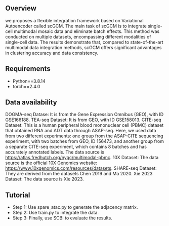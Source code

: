 ## Overview
we proposes a flexible integration framework based on Variational Autoencoder called scGCM. The main task of scGCM is to integrate single-cell multimodal mosaic data and eliminate batch effects. This method was conducted on multiple datasets, encompassing different modalities of single-cell data. The results demonstrate that, compared to state-of-the-art multimodal data integration methods, scGCM offers significant advantages in clustering accuracy and data consistency.

## Requirements
* Python==3.8.14
* torch==2.4.0

## Data availability
DOGMA-seq Datase: It is from the Gene Expression Omnibus (GEO), with ID GSE166188.
TEA-seq Dataset: It is from GEO, with ID GSE158013.
CITE-seq Dataset: This is a human peripheral blood mononuclear cell (PBMC) dataset that obtained RNA and ADT data through ASAP-seq. Here, we used data from two different experiments: one group from the ASAP-CITE sequencing experiment, with two batches from GEO, ID 156473, and another group from a separate CITE-seq experiment, which contains 8 batches and has accurately annotated labels. The data source is https://atlas.fredhutch.org/nygc/multimodal-pbmc.
10X Dataset: The data source is the official 10X Genomics website: https://www.10xgenomics.com/resources/datasets.
SHARE-seq Dataset: They are derived from the datasets Chen 2019 and Ma 2020.
Xie 2023 Dataset: The data source is Xie 2023.

## Tutorial
* Step 1: Use spare_atac.py to generate the adjacency matrix.
* Step 2: Use train.py to integrate the data.
* Step 3: Finally, use SCBI to evaluate the results.
